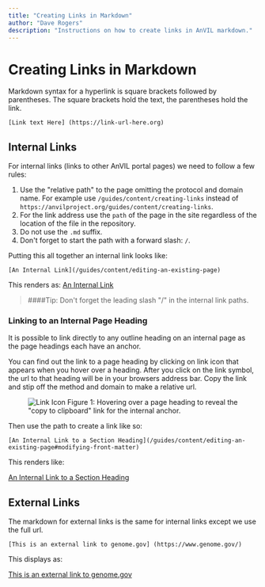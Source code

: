 ```yaml
---
title: "Creating Links in Markdown"
author: "Dave Rogers"
description: "Instructions on how to create links in AnVIL markdown."
---
```


# Creating Links in Markdown

Markdown syntax for a hyperlink is square brackets followed by parentheses. The square brackets hold the text, the  parentheses hold the link.

```
[Link text Here] (https://link-url-here.org)

```


## Internal Links

For internal links (links to other AnVIL portal pages) we need to follow a few rules:

1. Use the "relative path" to the page omitting the protocol and domain name. For example use `/guides/content/creating-links` instead of `https://anvilproject.org/guides/content/creating-links`.
1. For the link address use the `path` of the page in the site regardless of the location of the file in the repository.
1. Do not use the `.md` suffix.
1. Don't forget to start the path with a forward slash: `/`.


Putting this all together an internal link looks like:

```
[An Internal Link](/guides/content/editing-an-existing-page)

```

This renders as: [An Internal Link](/guides/content/editing-an-existing-page)

>####Tip:
> Don't forget the leading slash "/" in the internal link paths.


### Linking to an Internal Page Heading

It is possible to link directly to any outline heading on an internal page as the page headings each have an anchor. 


You can find out the link to a page heading by clicking on link icon that appears when you hover over a heading. After you click on the link symbol, the url to that heading will be in your browsers address bar. Copy the link and stip off the method and domain to make a relative url. 

<figure>
<img src="../_images/internal-link.png" alt="Link Icon"/>
<figure-caption>Figure 1: Hovering over a page heading to reveal the "copy to clipboard" link for the internal anchor.</figure-caption>
</figure>

Then use the path to create a link like so:

```
[An Internal Link to a Section Heading](/guides/content/editing-an-existing-page#modifying-front-matter)

```

This renders like:

[An Internal Link to a Section Heading](/guides/content/editing-an-existing-page#modifying-front-matter)

## External Links

The markdown for external links is the same for internal links except we use the full url.
 
```
[This is an external link to genome.gov] (https://www.genome.gov/)

```

This displays as:

[This is an external link to genome.gov](https://www.genome.gov/)



 

